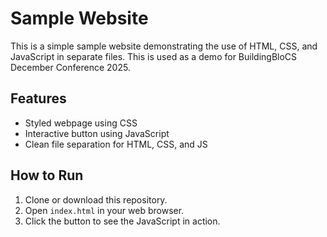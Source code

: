 # Sample Website

This is a simple sample website demonstrating the use of HTML, CSS, and JavaScript in separate files.
This is used as a demo for BuildingBloCS December Conference 2025.

## Features

- Styled webpage using CSS
- Interactive button using JavaScript
- Clean file separation for HTML, CSS, and JS

## How to Run

1. Clone or download this repository.
2. Open `index.html` in your web browser.
3. Click the button to see the JavaScript in action.
